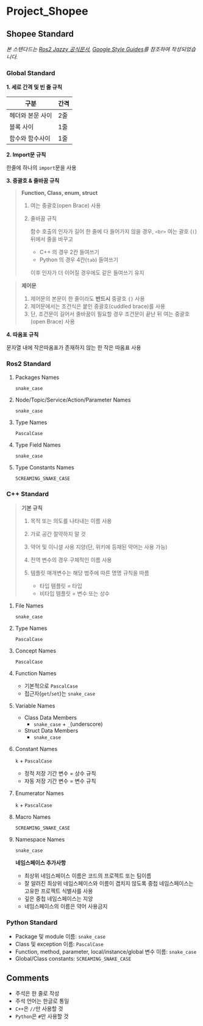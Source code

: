 # Project_Shopee

## Shopee Standard

_본 스텐다드는 [Ros2 Jazzy 공식문서](https://docs.ros.org/en/jazzy/The-ROS2-Project/Contributing/Code-Style-Language-Versions.html), [Google Style Guides](https://google.github.io/styleguide/)를 참조하여 작성되었습니다._

### Global Standard

__1. 세로 간격 및 빈 줄 규칙__

| 구분             | 간격 |
| ---------------- | ---- |
| 헤더와 본문 사이 | 2줄  |
| 블록 사이        | 1줄  |
| 함수와 함수사이 | 1줄  |

__2. Import문 규칙__

한줄에 하나의 ``import``문을 사용

__3. 중괄호 & 줄바꿈 규칙__

> __Function, Class, enum, struct__
>
> 1. 여는 중괄호(open Brace) 사용
>
> <!--
>
> ~~~
> void MyFunction()
> {
>    ...body...
> }
>
> class Robot
> {
> public:
>   void Move();
> };
> ~~~
>
> -->
>
> 2. 줄바꿈 규칙
>
>    함수 호출의 인자가 길어 한 줄에 다 들어가지 않을 경우, `<br>`
>    여는 괄호 (``(``) 뒤에서 줄을 바꾸고
>
>    - C++ 의 경우 2칸 들여쓰기
>    - Python 의 경우 4칸(``tab``) 들여쓰기
>
>    이후 인자가 더 이어질 경우에도 같은 들여쓰기 유지

> __제어문__
>
> 1. 제어문의 본문이 한 줄이라도 __반드시__ 중괄호 ``{}`` 사용
> 2. 제어문에서는 조건식은 붙인 중괄호(cuddled brace)를 사용
> 3. 단, 조건문이 길어서 줄바꿈이 필요할 경우 조건문이 끝난 뒤 여는 중괄호(open Brace) 사용

__4. 따옴표 규칙__

문자열 내에 작은따옴표가 존재하지 않는 한 작은 따옴표 사용

### Ros2 Standard

1. Packages Names

   `snake_case`
2. Node/Topic/Service/Action/Parameter Names

   `snake_case`
3. Type Names

   `PascalCase`
4. Type Field Names

   `snake_case`
5. Type Constants Names

   `SCREAMING_SNAKE_CASE`

### C++ Standard

> __기본 규칙__
>
> 1. 목적 또는 의도를 나타내는 이름 사용
> 2. 가로 공간 절약하지 말 것
> 3. 약어 및 이니셜 사용 지양(단, 위키에 등재된 약어는 사용 가능)
> 4. 전역 변수의 경우 구체적인 이름 사용
> 5. 템플릿 매개변수는 해당 범주에 따른 명명 규칙을 따름
>
>    - 타입 템플릿 = 타입
>    - 비타입 템플릿 = 변수 또는 상수

1. File Names

   `snake_case`

2. Type Names

   `PascalCase`

3. Concept Names

   `PascalCase`

4. Function Names

   - 기본적으로 `PascalCase`
   - 접근자(`get`/`set`)는 `snake_case`

5. Variable Names

   - Class Data Members
     - `snake_case` + `_`(underscore)
   - Struct Data Members
     - `snake_case`

6. Constant Names

   `k` + `PascalCase`

   - 정적 저장 기간 변수 = 상수 규칙
   - 자동 저장 기간 변수 = 변수 규칙

7. Enumerator Names

   `k` + `PascalCase`

8. Macro Names

   `SCREAMING_SNAKE_CASE`

9. Namespace Names

   `snake_case`

   __네임스페이스 추가사항__

   - 최상위 네임스페이스 이름은 코드의 프로젝트 또는 팀이름
   - 잘 알려진 최상위 네임스페이스와 이름이 겹치지 않도록 중첩 네임스페이스는 고유한 프로젝트 식별사를 사용
   - 깊은 중첩 네임스페이스는 지양
   - 네임스페이스의 이름은 약어 사용금지

### Python Standard

- Package 및 module 이름: `snake_case`
- Class 및 exception 이름: `PascalCase`
- Function, method, parameter, local/instance/global 변수 이름: `snake_case`
- Global/Class constants: `SCREAMING_SNAKE_CASE`

## Comments

- 주석은 한 줄로 작성
- 주석 언어는 한글로 통일
- `C++`은 `//`만 사용할 것
- `Python`은 `#`만 사용할 것
